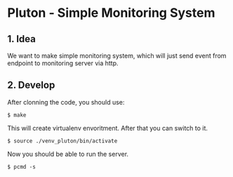 # Pluton - Simple Monitoring System
## 1. Idea
We want to make simple monitoring system, which will just send event from endpoint to monitoring server via http.
## 2. Develop
After clonning the code, you should use:
```
$ make
```
This will create virtualenv envoritment. After that you can switch to it.
```
$ source ./venv_pluton/bin/activate
```
Now you should be able to run the server.
```
$ pcmd -s
```
